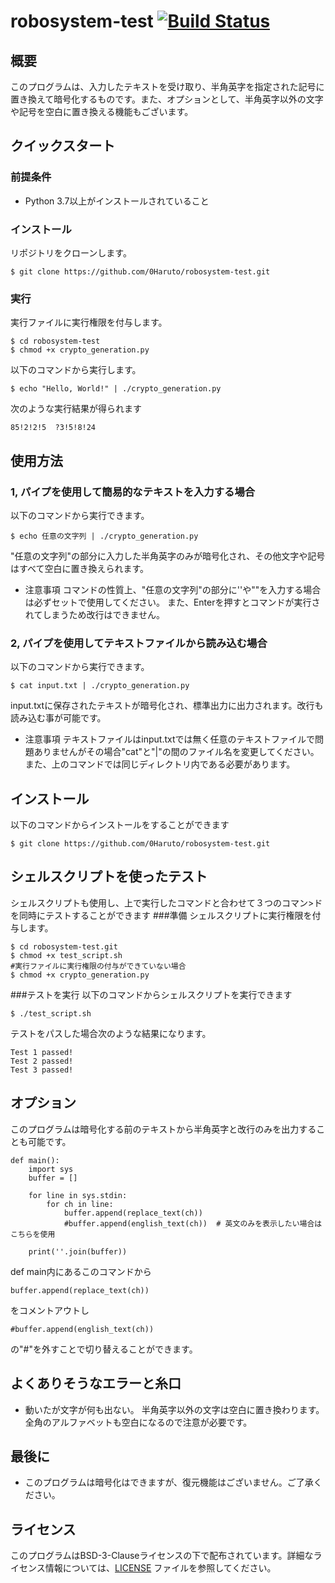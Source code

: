 # robosystem-test [![Build Status](https://github.com/0Haruto/robosystem-test/actions/workflows/test.yml/badge.svg)](https://github.com/0Haruto/robosystem-test/actions/workflows/test.yml)

## 概要
このプログラムは、入力したテキストを受け取り、半角英字を指定された記号に置き換えて暗号化するものです。また、オプションとして、半角英字以外の文字や記号を空白に置き換える機能もございます。

## クイックスタート
### 前提条件
- Python 3.7以上がインストールされていること
### インストール
リポジトリをクローンします。 
```
$ git clone https://github.com/0Haruto/robosystem-test.git
```
### 実行

実行ファイルに実行権限を付与します。
```
$ cd robosystem-test
$ chmod +x crypto_generation.py
```

以下のコマンドから実行します。
```
$ echo "Hello, World!" | ./crypto_generation.py
```
次のような実行結果が得られます
```
85!2!2!5  ?3!5!8!24
```

## 使用方法

### 1, パイプを使用して簡易的なテキストを入力する場合

以下のコマンドから実行できます。

```
$ echo 任意の文字列 | ./crypto_generation.py
```

"任意の文字列"の部分に入力した半角英字のみが暗号化され、その他文字や記号はすべて空白に置き換えられます。

* 注意事項
	コマンドの性質上、"任意の文字列"の部分に''や""を入力する場合は必ずセットで使用してください。
	また、Enterを押すとコマンドが実行されてしまうため改行はできません。

### 2, パイプを使用してテキストファイルから読み込む場合

以下のコマンドから実行できます。

```
$ cat input.txt | ./crypto_generation.py
```

input.txtに保存されたテキストが暗号化され、標準出力に出力されます。改行も読み込む事が可能です。

* 注意事項
	テキストファイルはinput.txtでは無く任意のテキストファイルで問題ありませんがその場合"cat"と"|"の間のファイル名を変更してください。また、上のコマンドでは同じディレクトリ内である必要があります。

## インストール
以下のコマンドからインストールをすることができます
```
$ git clone https://github.com/0Haruto/robosystem-test.git
```

## シェルスクリプトを使ったテスト

シェルスクリプトも使用し、上で実行したコマンドと合わせて３つのコマン>ドを同時にテストすることができます
###準備
シェルスクリプトに実行権限を付与します。
```
$ cd robosystem-test.git
$ chmod +x test_script.sh
#実行ファイルに実行権限の付与ができていない場合
$ chmod +x crypto_generation.py
```

###テストを実行
以下のコマンドからシェルスクリプトを実行できます
```
$ ./test_script.sh
```
テストをパスした場合次のような結果になります。
```
Test 1 passed!
Test 2 passed!
Test 3 passed!
```

## オプション
このプログラムは暗号化する前のテキストから半角英字と改行のみを出力することも可能です。
```
def main():
    import sys
    buffer = []

    for line in sys.stdin:
        for ch in line:
            buffer.append(replace_text(ch))
            #buffer.append(english_text(ch))  # 英文のみを表示したい場合はこちらを使用

    print(''.join(buffer))
```
def main内にあるこのコマンドから
```
buffer.append(replace_text(ch))
```
をコメントアウトし
```
#buffer.append(english_text(ch)) 
```
の"#"を外すことで切り替えることができます。

## よくありそうなエラーと糸口

* 動いたが文字が何も出ない。
	 半角英字以外の文字は空白に置き換わります。全角のアルファベットも空白になるので注意が必要です。

## 最後に
* このプログラムは暗号化はできますが、復元機能はございません。ご了承ください。
## ライセンス
このプログラムはBSD-3-Clauseライセンスの下で配布されています。詳細なライセンス情報については、[LICENSE](./LICENSE) ファイルを参照してください。
